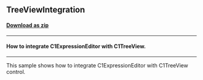 ## TreeViewIntegration
#### [Download as zip](https://grapecity.github.io/DownGit/#/home?url=https://github.com/GrapeCity/ComponentOne-WinForms-Samples/tree/master/NetFramework\ExpressionEditor\CS\TreeViewIntegration)
____
#### How to integrate C1ExpressionEditor with C1TreeView.
____
This sample shows how to integrate C1ExpressionEditor with C1TreeView control.
